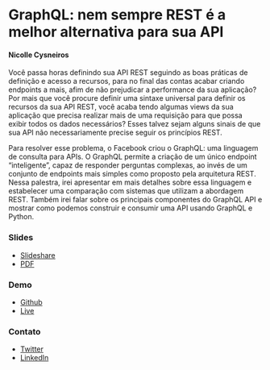 GraphQL: nem sempre REST é a melhor alternativa para sua API
===

#### Nicolle Cysneiros

Você passa horas definindo sua API REST seguindo as boas práticas de definição e acesso a recursos, para no final das contas acabar criando endpoints a mais, afim de não prejudicar a performance da sua aplicação? Por mais que você procure definir uma sintaxe universal para definir os recursos da sua API REST, você acaba tendo algumas views da sua aplicação que precisa realizar mais de uma requisição para que possa exibir todos os dados necessários? Esses talvez sejam alguns sinais de que sua API não necessariamente precise seguir os princípios REST.


Para resolver esse problema, o Facebook criou o GraphQL: uma linguagem de consulta para APIs. O GraphQL permite a criação de um único endpoint “inteligente”, capaz de responder perguntas complexas, ao invés de um conjunto de endpoints mais simples como proposto pela arquitetura REST. Nessa palestra, irei apresentar em mais detalhes sobre essa linguagem e estabelecer uma comparação com sistemas que utilizam a abordagem REST. Também irei falar sobre os principais componentes do GraphQL API e mostrar como podemos construir e consumir uma API usando GraphQL e Python.


### Slides

- [Slideshare](https://speakerdeck.com/labcodes/graphql)
- [PDF](GraphQL.pdf)


### Demo
- [Github](https://github.com/nicysneiros)
- [Live](https://horcut.herokuapp.com/graphql/)


### Contato

- [Twitter](https://twitter.com/nicysneiros)
- [LinkedIn](https://www.linkedin.com/in/nicolle.cysneiros)